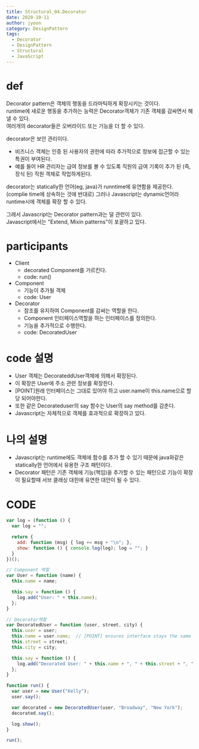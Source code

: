```yaml
---
title: Structural_04.Decorator
date: 2020-10-11
author: jyoon
category: DesignPattern
tags:
  - Decorator
  - DesignPattern
  - Structural
  - JavaScript
---
```


# def
Decorator pattern은 객체의 행동을 드라마틱하게 확장시키는 것이다.   
runtime에 새로운 행동을 추가하는 능력은 Decorator객체가 기존 객체를 감싸면서 해낼 수 있다.  
여러개의 decorator들은 오버라이드 또는 기능을 더 할 수 있다.  
  
decorator은 보안 관리이다.
- 비즈니스 객체는 인증 된 사용자의 권한에 따라 추가적으로 정보에 접근할 수 있는 특권이 부여된다.
- 예를 들어 HR 관리자는 급여 정보를 볼 수 있도록 직원의 급여 기록이 추가 된 (즉, 장식 된) 직원 객체로 작업하게된다.

decorator는 statically한 언어(eg, java)가 runntime에 유연함을 제공한다.  
(complie time에 상속하는 것에 반대로) 
그러나 Javascript는 dynamic언어라 runtime시에 객체를 확장 할 수 있다.   

그래서 Javascript는 Decorator pattern과는 덜 관련이 있다.  
Javascript에서는 "Extend, Mixin patterns"이 포괄하고 있다.  

# participants
  * Client
    - decorated Component를 가르킨다.
    - code: run()
  * Component
    - 기능이 추가될 객체
    - code: User
  * Decorator
    - 참조를 유지하여 Component를 감싸는 역할을 한다.
    - Component 인터페이스역할을 하는 인터페이스를 정의한다.
    - 기능을 추가적으로 수행한다.
    - code: DecoratedUser

# code 설명
  * User 객체는 DecorateddUser객체에 의해서 확장된다.
  * 이 확장은 User에 주소 관련 정보를 확장한다.
  * [POINT]원래 인터페이스는 그대로 있어야 하고 user.name이 this.name으로 할당 되어야한다.
  * 또한 같은 Decorateduser의 say 함수는 User의 say method를 감춘다.
  * Javascript는 자체적으로 객체를 효과적으로 확장하고 있다.
  
# 나의 설명
  * Javascript는 runtime에도 객체에 함수를 추가 할 수 있기 때문에 java와같은 statically한 언어에서 유용한 구조 패턴이다.
  * Decorator 패턴은 기존 객체에 기능(책임)을 추가할 수 있는 패턴으로 기능이 확장이 필요할때 서브 클래싱 대힌에 유연한 대안이 될 수 있다.

# CODE
```js
var log = (function () {
  var log = "";

  return {
    add: function (msg) { log += msg + "\n"; },
    show: function () { console.log(log); log = ""; }
  }
})();

// Component 역할
var User = function (name) {
  this.name = name;

  this.say = function () {
    log.add("User: " + this.name);
  };
}

// Decorator역할
var DecoratedUser = function (user, street, city) {
  this.user = user;
  this.name = user.name;  // [POINT] ensures interface stays the same
  this.street = street;
  this.city = city;

  this.say = function () {
    log.add("Decorated User: " + this.name + ", " + this.street + ", " + this.city);
  };
}

function run() {
  var user = new User("Kelly");
  user.say();

  var decorated = new DecoratedUser(user, "Broadway", "New York");
  decorated.say();

  log.show();
}

run();
```